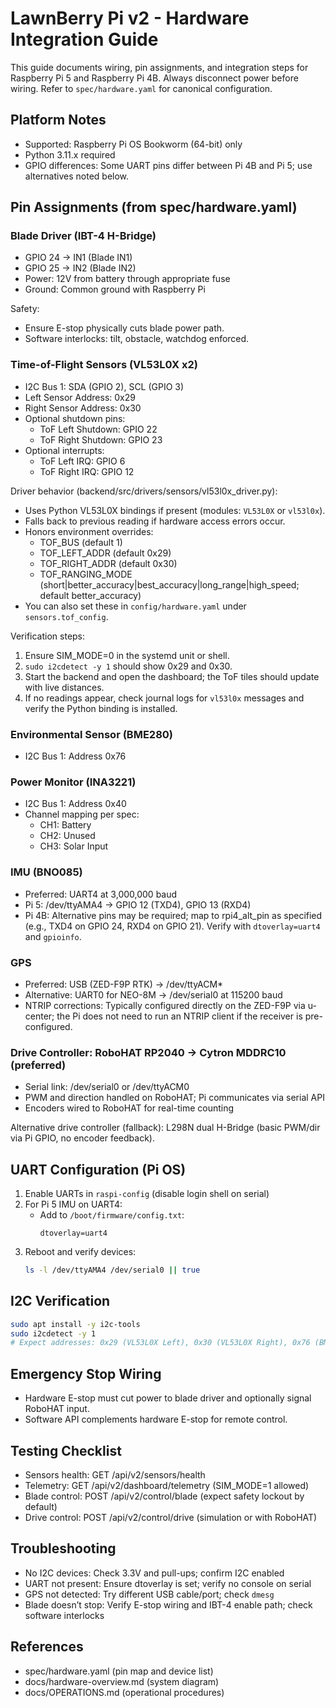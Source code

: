 # LawnBerry Pi v2 - Hardware Integration Guide

This guide documents wiring, pin assignments, and integration steps for Raspberry Pi 5 and Raspberry Pi 4B. Always disconnect power before wiring. Refer to `spec/hardware.yaml` for canonical configuration.

## Platform Notes
- Supported: Raspberry Pi OS Bookworm (64-bit) only
- Python 3.11.x required
- GPIO differences: Some UART pins differ between Pi 4B and Pi 5; use alternatives noted below.

## Pin Assignments (from spec/hardware.yaml)

### Blade Driver (IBT-4 H-Bridge)
- GPIO 24 → IN1 (Blade IN1)
- GPIO 25 → IN2 (Blade IN2)
- Power: 12V from battery through appropriate fuse
- Ground: Common ground with Raspberry Pi

Safety:
- Ensure E-stop physically cuts blade power path.
- Software interlocks: tilt, obstacle, watchdog enforced.

### Time-of-Flight Sensors (VL53L0X x2)
- I2C Bus 1: SDA (GPIO 2), SCL (GPIO 3)
- Left Sensor Address: 0x29
- Right Sensor Address: 0x30
- Optional shutdown pins:
  - ToF Left Shutdown: GPIO 22
  - ToF Right Shutdown: GPIO 23
- Optional interrupts:
  - ToF Left IRQ: GPIO 6
  - ToF Right IRQ: GPIO 12

Driver behavior (backend/src/drivers/sensors/vl53l0x_driver.py):
- Uses Python VL53L0X bindings if present (modules: `VL53L0X` or `vl53l0x`).
- Falls back to previous reading if hardware access errors occur.
- Honors environment overrides:
  - TOF_BUS (default 1)
  - TOF_LEFT_ADDR (default 0x29)
  - TOF_RIGHT_ADDR (default 0x30)
  - TOF_RANGING_MODE (short|better_accuracy|best_accuracy|long_range|high_speed; default better_accuracy)
- You can also set these in `config/hardware.yaml` under `sensors.tof_config`.

Verification steps:
1. Ensure SIM_MODE=0 in the systemd unit or shell.
2. `sudo i2cdetect -y 1` should show 0x29 and 0x30.
3. Start the backend and open the dashboard; the ToF tiles should update with live distances.
4. If no readings appear, check journal logs for `vl53l0x` messages and verify the Python binding is installed.

### Environmental Sensor (BME280)
- I2C Bus 1: Address 0x76

### Power Monitor (INA3221)
- I2C Bus 1: Address 0x40
- Channel mapping per spec:
  - CH1: Battery
  - CH2: Unused
  - CH3: Solar Input

### IMU (BNO085)
- Preferred: UART4 at 3,000,000 baud
- Pi 5: /dev/ttyAMA4 → GPIO 12 (TXD4), GPIO 13 (RXD4)
- Pi 4B: Alternative pins may be required; map to rpi4_alt_pin as specified (e.g., TXD4 on GPIO 24, RXD4 on GPIO 21). Verify with `dtoverlay=uart4` and `gpioinfo`.

### GPS
- Preferred: USB (ZED-F9P RTK) → /dev/ttyACM*
- Alternative: UART0 for NEO-8M → /dev/serial0 at 115200 baud
 - NTRIP corrections: Typically configured directly on the ZED-F9P via u-center; the Pi does not need to run an NTRIP client if the receiver is pre-configured.

### Drive Controller: RoboHAT RP2040 → Cytron MDDRC10 (preferred)
- Serial link: /dev/serial0 or /dev/ttyACM0
- PWM and direction handled on RoboHAT; Pi communicates via serial API
- Encoders wired to RoboHAT for real-time counting

Alternative drive controller (fallback): L298N dual H-Bridge (basic PWM/dir via Pi GPIO, no encoder feedback).

## UART Configuration (Pi OS)
1. Enable UARTs in `raspi-config` (disable login shell on serial)
2. For Pi 5 IMU on UART4:
   - Add to `/boot/firmware/config.txt`:
     ```
     dtoverlay=uart4
     ```
3. Reboot and verify devices:
   ```bash
   ls -l /dev/ttyAMA4 /dev/serial0 || true
   ```

## I2C Verification
```bash
sudo apt install -y i2c-tools
sudo i2cdetect -y 1
# Expect addresses: 0x29 (VL53L0X Left), 0x30 (VL53L0X Right), 0x76 (BME280), 0x40 (INA3221)
```

## Emergency Stop Wiring
- Hardware E-stop must cut power to blade driver and optionally signal RoboHAT input.
- Software API complements hardware E-stop for remote control.

## Testing Checklist
- Sensors health: GET /api/v2/sensors/health
- Telemetry: GET /api/v2/dashboard/telemetry (SIM_MODE=1 allowed)
- Blade control: POST /api/v2/control/blade (expect safety lockout by default)
- Drive control: POST /api/v2/control/drive (simulation or with RoboHAT)

## Troubleshooting
- No I2C devices: Check 3.3V and pull-ups; confirm I2C enabled
- UART not present: Ensure dtoverlay is set; verify no console on serial
- GPS not detected: Try different USB cable/port; check `dmesg`
- Blade doesn’t stop: Verify E-stop wiring and IBT-4 enable path; check software interlocks

## References
- spec/hardware.yaml (pin map and device list)
- docs/hardware-overview.md (system diagram)
- docs/OPERATIONS.md (operational procedures)
